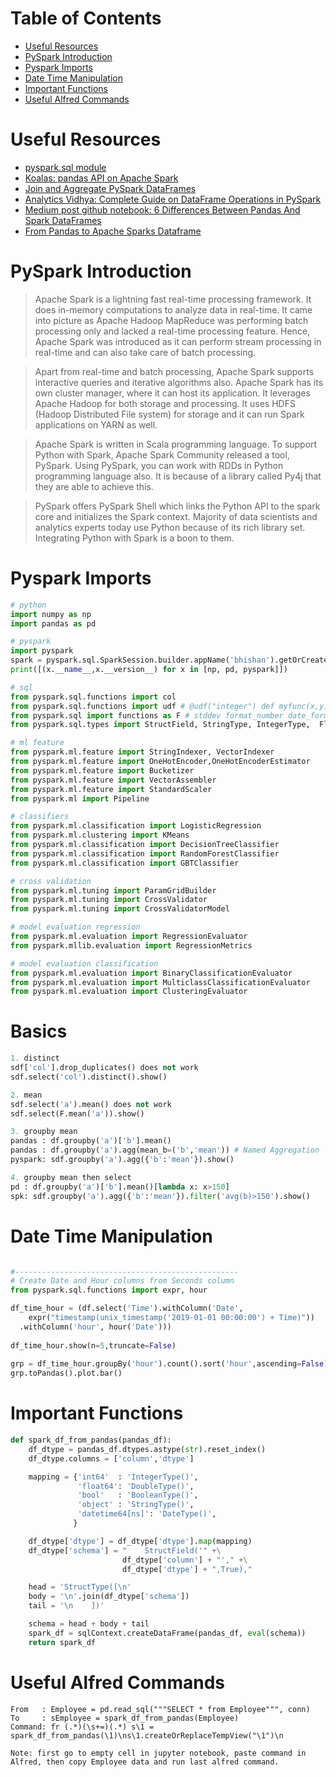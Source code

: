 Table of Contents
=================
   * [Useful Resources](#useful-resources)
   * [PySpark Introduction](#pyspark-introduction)
   * [Pyspark Imports](#pyspark-imports)
   * [Date Time Manipulation](#date-time-manipulation)
   * [Important Functions](#important-functions)
   * [Useful Alfred Commands](#useful-alfred-commands)

# Useful Resources
- [pyspark.sql module](https://spark.apache.org/docs/latest/api/python/pyspark.sql.html)
- [Koalas: pandas API on Apache Spark](https://koalas.readthedocs.io/en/latest/)
- [Join and Aggregate PySpark DataFrames](https://hackersandslackers.com/join-aggregate-pyspark-dataframes/)
- [Analytics Vidhya: Complete Guide on DataFrame Operations in PySpark](https://www.analyticsvidhya.com/blog/2016/10/spark-dataframe-and-operations/)
- [Medium post github notebook: 6 Differences Between Pandas And Spark DataFrames](https://github.com/christophebourguignat/notebooks/blob/master/Spark-Pandas-Differences.ipynb)
- [From Pandas to Apache Sparks Dataframe](https://ogirardot.wordpress.com/2015/07/31/from-pandas-to-apache-sparks-dataframe/)

# PySpark Introduction
> Apache Spark is a lightning fast real-time processing framework.
  It does in-memory computations to analyze data in real-time. 
  It came into picture as Apache Hadoop MapReduce was performing batch processing
  only and lacked a real-time processing feature.
  Hence, Apache Spark was introduced as it can perform stream processing in
  real-time and can also take care of batch processing.

> Apart from real-time and batch processing, Apache Spark supports interactive queries and iterative algorithms also.
  Apache Spark has its own cluster manager, where it can host its application.
  It leverages Apache Hadoop for both storage and processing.
  It uses HDFS (Hadoop Distributed File system) for storage and it can run Spark applications on YARN as well.

> Apache Spark is written in Scala programming language.
  To support Python with Spark, Apache Spark Community released a tool, PySpark.
  Using PySpark, you can work with RDDs in Python programming language also.
  It is because of a library called Py4j that they are able to achieve this.

> PySpark offers PySpark Shell which links the Python API to the spark core and initializes the Spark context.
Majority of data scientists and analytics experts today use Python because of its rich library set.
Integrating Python with Spark is a boon to them.

# Pyspark Imports
```python
# python
import numpy as np
import pandas as pd

# pyspark
import pyspark
spark = pyspark.sql.SparkSession.builder.appName('bhishan').getOrCreate()
print([(x.__name__,x.__version__) for x in [np, pd, pyspark]])

# sql
from pyspark.sql.functions import col
from pyspark.sql.functions import udf # @udf("integer") def myfunc(x,y): return x - y
from pyspark.sql import functions as F # stddev format_number date_format, dayofyear, when
from pyspark.sql.types import StructField, StringType, IntegerType,  FloatType, StructType

# ml feature
from pyspark.ml.feature import StringIndexer, VectorIndexer
from pyspark.ml.feature import OneHotEncoder,OneHotEncoderEstimator
from pyspark.ml.feature import Bucketizer
from pyspark.ml.feature import VectorAssembler
from pyspark.ml.feature import StandardScaler
from pyspark.ml import Pipeline

# classifiers
from pyspark.ml.classification import LogisticRegression
from pyspark.ml.clustering import KMeans
from pyspark.ml.classification import DecisionTreeClassifier
from pyspark.ml.classification import RandomForestClassifier
from pyspark.ml.classification import GBTClassifier

# cross validation
from pyspark.ml.tuning import ParamGridBuilder
from pyspark.ml.tuning import CrossValidator
from pyspark.ml.tuning import CrossValidatorModel

# model evaluation regression
from pyspark.ml.evaluation import RegressionEvaluator
from pyspark.mllib.evaluation import RegressionMetrics

# model evaluation classification
from pyspark.ml.evaluation import BinaryClassificationEvaluator
from pyspark.ml.evaluation import MulticlassClassificationEvaluator
from pyspark.ml.evaluation import ClusteringEvaluator
```

# Basics
```python
1. distinct
sdf['col'].drop_duplicates() does not work
sdf.select('col').distinct().show()

2. mean
sdf.select('a').mean() does not work
sdf.select(F.mean('a')).show()

3. groupby mean
pandas : df.groupby('a')['b'].mean()
pandas : df.groupby('a').agg(mean_b=('b','mean')) # Named Aggregation
pyspark: sdf.groupby('a').agg({'b':'mean'}).show()

4. groupby mean then select
pd : df.groupby('a')['b'].mean()[lambda x: x>150]
spk: sdf.groupby('a').agg({'b':'mean'}).filter('avg(b)>150').show()
```

# Date Time Manipulation
```python

#--------------------------------------------------
# Create Date and Hour columns from Seconds column
from pyspark.sql.functions import expr, hour

df_time_hour = (df.select('Time').withColumn('Date',
    expr("timestamp(unix_timestamp('2019-01-01 00:00:00') + Time)"))
  .withColumn('hour', hour('Date')))
 
df_time_hour.show(n=5,truncate=False)
  
grp = df_time_hour.groupBy('hour').count().sort('hour',ascending=False)
grp.toPandas().plot.bar()
```

# Important Functions
```python
def spark_df_from_pandas(pandas_df):
    df_dtype = pandas_df.dtypes.astype(str).reset_index()
    df_dtype.columns = ['column','dtype']

    mapping = {'int64'  : 'IntegerType()',
               'float64': 'DoubleType()',
               'bool'   : 'BooleanType()',
               'object' : 'StringType()',
               'datetime64[ns]': 'DateType()',
              }

    df_dtype['dtype'] = df_dtype['dtype'].map(mapping)
    df_dtype['schema'] = "    StructField('" +\
                         df_dtype['column'] + "'," +\
                         df_dtype['dtype'] + ",True),"

    head = 'StructType([\n'
    body = '\n'.join(df_dtype['schema'])
    tail = '\n    ])'

    schema = head + body + tail
    spark_df = sqlContext.createDataFrame(pandas_df, eval(schema))
    return spark_df
```

# Useful Alfred Commands
```
From   : Employee = pd.read_sql("""SELECT * from Employee""", conn)
To     : sEmployee = spark_df_from_pandas(Employee)
Command: fr (.*)(\s+=)(.*) s\1 = spark_df_from_pandas(\1)\ns\1.createOrReplaceTempView("\1")\n

Note: first go to empty cell in jupyter notebook, paste command in Alfred, then copy Employee data and run last alfred command.

```
